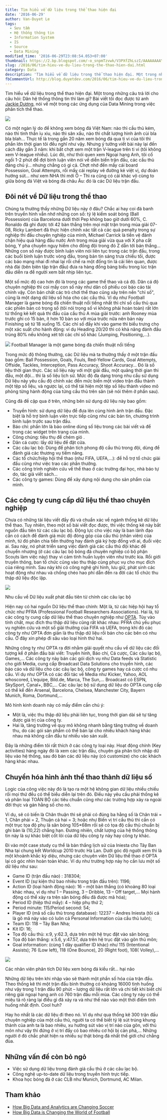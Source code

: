 ```yaml
---
title: Tìm hiểu về dữ liệu trong thể thao hiện đại
date: '2016-06-29'
author: Van-Duyet Le
tags:
  - Sưu tầm
  - Hệ thống thông tin
  - Information System
  - IS
  - Source
  - Data Mining
modified_time: '2016-06-29T23:08:54.053+07:00'
thumbnail: https://2.bp.blogspot.com/-o_snpmTzvwk/V3PXfZhLszI/AAAAAAAAYmY/htoLHqxBBPEJaFooDzx9zqa_9X0BzNJcwCK4B/s1600/ecoblader-d%25E1%25BB%25AF-li%25E1%25BB%2587u-696x478.png
slug: /2016/06/tim-hieu-ve-du-lieu-trong-the-thao-hien-dai.html
category: Data
description: 'Tìm hiểu về dữ liệu trong thể thao hiện đại. Một trong những câu trả lời cho câu hỏi: Dân hệ thống thông tin thì làm gì?'
fbCommentUrl: http://blog.duyetdev.com/2016/06/tim-hieu-ve-du-lieu-trong-the-thao-hien-dai.html
---
```


Tìm hiểu về dữ liệu trong thể thao hiện đại. Một trong những câu trả lời cho câu hỏi: Dân hệ thống thông tin thì làm gì? Bài viết tôi đọc được từ anh [Jackie Dương](http://www.ecoblader.com/2014/06/04/tim-hieu-ve-du-lieu-trong-the-thao-hien-dai/), nói về một trong các ứng dụng của Data Mining trong việc phân tích thể thao.

[![](https://2.bp.blogspot.com/-o_snpmTzvwk/V3PXfZhLszI/AAAAAAAAYmY/htoLHqxBBPEJaFooDzx9zqa_9X0BzNJcwCK4B/s400/ecoblader-d%25E1%25BB%25AF-li%25E1%25BB%2587u-696x478.png)](https://blog.duyet.net/2016/06/tim-hieu-ve-du-lieu-trong-the-thao-hien-dai.html)

Có một ngàn lý do để không xem bóng đá Việt Nam: nào thì cầu thủ kém, nào thì tinh thần ỉu xìu, nào thì sân xấu, nào thì chất lượng hình ảnh cùi bla bla blah… Thực tế là trong gần 20 năm xem bóng đá qua ti vi của tôi thì phần lớn thời gian tôi đều nghĩ như vậy. Nhưng ý tưởng viết bài này lại đến cách đây gần 3 năm: khi bất chợt xem một trận V-league trên ti vi (tôi không xem V-league nhiều). Lúc đó, như thói quen xem Ngoại hạng Anh, tôi cố ngồi 1-2 phút để đợi bình luận viên nói về diễn biến trận đấu, các cầu thủ đáng chú ý… nhưng chẳng có gì cả. Chợt nhớ đến mấy cái board Possession, Goal Attempts, rồi mấy cái replay vẽ đường kẻ việt vị, dự đoán hướng sút… như xem NHA thì mới Ồ – Thì ra cũng có cái khác vô cùng to giữa bóng đá Việt và bóng đá châu Âu: đó là các Dữ liệu trận đấu.

## Đôi nét về Dữ liệu trong thể thao

Chúng ta thường thấy những Dữ liệu này ở đâu? Chắc ai hay coi đá banh trên truyền hình vẫn nhớ những con số: tỷ lệ kiểm soát bóng (Ball Possession) của Barcelona dưới thời Pep không bao giờ dưới 60%, C. Ronaldo đã ghi được tới 42 bàn thắng trên mọi mặt trận trong mùa giải 07-08, Ricky Lambert đã thực hiện chính xác tất cả các quả penalty trong sự nghiệp thi đấu chuyên nghiệp của mình, Michael Carrick là tiền vệ đánh chặn hiệu quả hàng đầu nước Anh trong mùa giải vừa qua với X pha cắt bóng, Y pha chuyền nguy hiểm cho đồng đội trong đó Z dẫn tới bán thắng… Những con số này được bình luận viên nói liên tục trong các trận đấu, trong các buổi bình luận trước vòng đấu, trong bản tin sáng trưa chiều tối, được các báo mạng nhai đi nhai lại rồi chế ra một đống tin lá cải liên quan, được nhà đài (bên biên tập trận đấu) đưa ra hàng đống bảng biểu trong lúc trận đấu diễn ra để người xem bắt nhịp liên tục.

Một số mức độ cao hơn đó là trong các game thể thao và cá độ. Dân cá độ chuyên nghiệp thì coi mấy con số này như dân cổ phiếu coi báo cáo tài chính vậy. Còn bản chất các trò chơi thể thao cũng xây trên nền "chỉ số", cũng là một dạng dữ liệu số hóa cho các cầu thủ. Ví dụ như Football Manager là game bóng đá chiến thuật nổi tiếng nhất thì chỉ số cầu thủ qua các phiên bản có trọng số (tôi nói trọng số vì không phải hoàn toàn) rất lớn từ thống kê kết quả thi đầu của cầu thủ A mùa giải trước: anh Rooney mùa trước ghi có 15 bàn, ít hơn 10 bàn so với mùa trước nữa nên bản này Finishing sẽ từ 18 xuống 15. Các chỉ số đấy khi vào game thì biểu trưng cho một xác suất cho hành động: ví dụ Heading 20/20 thì có khả năng đánh đầu trúng 80% nếu không xét tới các chỉ số khác (Jumping, Positioning,…).

![](https://4.bp.blogspot.com/-Do2LG_8HDtk/V3PYEqEAKzI/AAAAAAAAYmg/GVXSQaQ6EBIhCdKWQ_MZappis4IsYTmPACK4B/s1600/ecoblader-d%25E1%25BB%25AF-li%25E1%25BB%2587u-c%25E1%25BA%25A7u-th%25E1%25BB%25A7.png)
Football Manager là một game bóng đá chiến thuật nổi tiếng

Trong mức độ thông thường, các Dữ liệu mà ta thường thấy ở một trận đấu bao gồm: Ball Possession, Goals, Fouls, Red-Yellow Cards, Goal Attempts, Offside, Tackles, Interception, Pass Accuracy, Shoot Accuracy… Đó là số liệu thời gian thực. Các số liệu này với một giải đấu, một quãng thời gian thi đấu, một đội… thì là số liệu lịch sử. Mức độ đa dạng trong nhu cầu sử dụng Dữ liệu này yêu cầu độ chính xác đến mức biến một video trận đấu thành một tệp số liệu, và ngược lại, có thể tái hiện một tệp số liệu thành video mô phỏng từng hành động của từng cầu thủ trên sân (sẽ nói thêm ở phần sau).

Cũng đã đề cập qua ở trên, những bên sử dụng dữ liệu này bao gồm:

- Truyền hình: sử dụng dữ liệu để đưa lên cùng hình ảnh trận đấu. Đặc biệt là hỗ trợ bình luận viên trực tiếp cũng như các bản tin, chương trình bình luận trước sau trận đấu.
- Báo chí: phần lớn là báo online dùng số liệu trong các bài viết và để trong các widget trên trang của mình.
- Công chúng: tiêu thụ để chém gió .
- Dân cá cược: lấy dữ liệu để đặt cửa.
- Các câu lạc bộ: Dùng để phân tích phong độ cầu thủ trong đội, dùng để đánh giá các thương vụ tiềm năng.
- Các tổ chức/hiệp hội thể thao (như FIFA, UEFA,…): để hỗ trợ tổ chức giải đấu cũng như việc trao các phần thưởng.
- Các công trình nghiên cứu về thể thao ở các trường đại học, nhà báo tự do, tác giả viết sách…
- Các công ty games: Dùng để xây dựng nội dung cho sản phẩm của mình.

## Các công ty cung cấp dữ liệu thể thao chuyên nghiệp

Chưa có những tài liệu viết đầy đủ và chuẩn xác về ngành thống kê dữ liệu thể thao. Tuy nhiên, theo một số bài viết đọc được, thì việc thống kê này bắt nguồn đầu tiên từ các câu lạc bộ. Động lực cho việc này là ban lãnh đạo cần có cách để đánh giá mức độ đóng góp của cầu thủ (nhân viên) của mình, từ đó phân chia tiền thưởng hay đánh giá ký hợp đồng với ai, đuổi việc ai. Sau này, nó phát triển sang việc đánh giá các cầu thủ đội khác để chuyển nhượng (ở các câu lạc bộ bóng đá chuyên nghiệp có bộ phận Scouts làm việc này) thay vì cảm tính huấn luyện viên như trước kia. Rồi giới truyền thông, ban tổ chức cũng vào thu thập cùng phục vụ cho mục đích của riêng mình. Sau này khi có công nghệ ghi hình, lưu giữ, phát sinh các hoạt động như nhau và chồng chéo hao phí dẫn đến ra đời các tổ chức thu thập dữ liệu độc lập.

[![](https://4.bp.blogspot.com/-Nz1qo0KCOb8/V3PYupqgEoI/AAAAAAAAYms/cxlErCN_89kTfN7ykzQkNDzHut4y1Vu_QCK4B/s1600/ecoblader-d%25E1%25BB%25AF-li%25E1%25BB%2587u-b%25C3%25B3ng-%25C4%2591%25C3%25A1.jpg)](https://4.bp.blogspot.com/-Nz1qo0KCOb8/V3PYupqgEoI/AAAAAAAAYms/cxlErCN_89kTfN7ykzQkNDzHut4y1Vu_QCK4B/s1600/ecoblader-d%25E1%25BB%25AF-li%25E1%25BB%2587u-b%25C3%25B3ng-%25C4%2591%25C3%25A1.jpg)

Nhu cầu về Dữ liệu xuất phát đầu tiên từ chính các câu lạc bộ

Hiện nay có hai nguồn Dữ liệu thể thao chính: Một là, từ các hiệp hội hay tổ chức như PFRA (Professional Football Researchers Associations). Hai là, từ các công ty cung cấp dữ liệu thể thao chuyên nghiệp như [OPTA](http://www.optasports.com/). Tùy vào tính chất, mục đích thu thập dữ liệu cũng rất khác nhau: PFRA chủ yếu phục vụ nghiên cứu và một số giải thưởng của FIFA và UEFA, trong khi đó các công ty như OPTA đơn giản là thu thập dữ liệu rồi bán cho các bên có nhu cầu. Ở đây xin phép đi sâu vào loại hình thứ hai.

Những công ty như OPTA ra đời nhằm giải quyết nhu cầu về dữ liệu các đối tượng kể ở phần đầu bài viết: Truyền hình, Báo chí, Cá cược, Các câu lạc bộ, Games,… Các công ty này bán các gói dịch vụ như Data feeds và Statistic cho giới Media, cung cấp Broadcast Data Solutions cho truyền hình, các báo cáo và dữ liệu cho các câu lạc bộ, công ty games hay cá cược có nhu cầu. Ví dụ như OPTA có các đối tác về Media như Kicker, Yahoo, AOL whoscored, L’equipe, Bild.de, Marca, The Sun,… Broadcast có ESPN, SkySport, Canal+, BBC,… Các câu lạc bộ sử dụng dữ liệu do OPTA cung cấp có thể kể đến Arsenal, Barcelona, Chelsea, Manchester City, Bayern Munich, Roma, Dortmund,…

Mô hình kinh doanh này có mấy điểm cần chú ý:

- Một là, việc thu thập dữ liệu phải liên tục, trong thời gian dài sẽ tự tăng được giá trị của công ty.
- Hai là, tăng trưởng về quy mô không nhanh bằng tăng trưởng về doanh thu, do các gói sản phẩm có thể bán lại cho nhiều khách hàng khác nhau mà không cần đầu tư nhiều vào sản xuất.

Đây là những điểm tôi rất thích ở các công ty loại này. Hoạt động chính (Key activities) hàng ngày đó là xem các trận đấu, chuyên gia phân tích nhập dữ liệu vào hệ thống, sau đó bán các dữ liệu này (có customize) cho các khách hàng khác nhau.

## Chuyển hóa hình ảnh thể thao thành dữ liệu số

Logic của công việc này đó là tạo ra một hệ không gian dữ liệu nhiều chiều rồi mọi thứ đều có thể biểu diễn lại trên đó. Điều này yêu cầu phải thống kê và phân loại TOÀN BỘ các tiêu chuẩn cũng như các trường hợp xảy ra ngoài đời thực và gán hằng số cho nó.

Ví dụ, sẽ có biến là Chân thuận thì sẽ phải có đúng ba hằng số là Chân trái = 1, Chân phải = 2, Thuận cả hai = 3; hoặc như Biến vị trí cầu thủ thì cần có một trục tọa độ phụ là sân bóng 105\*68m rồi sẽ có tọa độ cầu thủ chuẩn bị ghi bàn là (10,22) chẳng hạn. Đương nhiên, chất lượng của hệ thống thông tin này là sự khác biệt cốt lõi của dữ liệu công ty này hay công ty khác.

Đi vào một case study cụ thể là bàn thắng lịch sử của Iniesta cho Tây Ban Nha tại chung kết Worldcup 2010 trước Hà Lan. Dưới góc độ người xem thì là một khoảnh khắc kỳ diệu, nhưng các chuyên viên Dữ liệu thể thao ở OPTA lại có góc nhìn hoàn toàn khác. Ví dụ như trường hợp này họ cần lưu một số dữ liệu như sau:

- Game ID (trận đấu nào) : 318304;
- Event ID (sự kiện thứ bao nhiêu trong trận đấu trên): 1196;
- Action ID (loại hành động nào): 16 – một bàn thắng (có khoảng 80 loại khác nhau, ví dụ như 1 – Passing, 3 – Dribble, 13 – Off target,… Mọi hành động có thể xảy ra trên sân bóng đều đã được mã hóa);
- Period ID (hiệp thứ mấy): 4 – hiệp phụ thứ 2;
- Period minute: 115/Period second: 54;
- Player ID (mã số cầu thủ trong database): 12237 – Andres Iniesta (tôi cá là gõ mã này vào có luôn cả Personal Information của cầu thủ luôn);
- Team ID: 118 – Tây Ban Nha;
- Kit ID: 16;
- Tọa độ cầu thủ: x:9, y:62.3, dựa trên một hệ trục đặt vào sân bóng;
- Tọa độ bàn thắng: x:5.6, y:47.57, dựa trên hệ trục đặt vào gôn thủ môn;
- Goal information: (cùng 1 dãy qualifier ID khác) như 115 (Intentional Assists); 76 (Low left), 118 (One Bounce), 20 (Right foot), 108( Volley),…

[![](https://1.bp.blogspot.com/-bOVinKhwz6s/V3PZWeLiySI/AAAAAAAAYm4/wT682Z072PIitKSjbb2ucAPFS0fVROjMACK4B/s1600/ecoblader-t%25E1%25BB%258Da-%25C4%2591%25E1%25BB%2599-d%25E1%25BB%25AF-li%25E1%25BB%2587u-th%25E1%25BB%2583-thao.jpg)](https://1.bp.blogspot.com/-bOVinKhwz6s/V3PZWeLiySI/AAAAAAAAYm4/wT682Z072PIitKSjbb2ucAPFS0fVROjMACK4B/s1600/ecoblader-t%25E1%25BB%258Da-%25C4%2591%25E1%25BB%2599-d%25E1%25BB%25AF-li%25E1%25BB%2587u-th%25E1%25BB%2583-thao.jpg)

Các nhân viên phân tích Dữ liệu xem bóng đá kiểu rất… hại não

Những dữ liệu trên khi nhập vào sẽ thành một phần số hóa của trận đấu. Theo thống kê thì một trận đấu bình thường có khoảng 16000 tình huống như vậy trong 1 trận đấu 90 phút – lượng dữ liệu rất lớn và chi tiết khi biết chỉ riêng giải ngoại hạng anh có 760 trận đấu mỗi mùa. Các công ty này có thể miêu tả rõ ràng lại điều gì đã xảy ra và như thế nào vào một thời điểm tình huống nhất định. Cool huh?

Hay ho nhất là các dữ liệu đi theo nó. Ví dụ như qua thống kê 300 trận đấu chuyên nghiệp của một cầu thủ, người ta có thể biết tỷ lệ sút trúng khung thành của anh ta là bao nhiêu, xu hướng sút vào vị trí nào của gôn, với thủ môn như vậy thì đứng ở vị trí đấy có bao nhiêu cơ hội bị cản phá,… Những người ở đó chắc phát hiện ra nhiều sự thật bóng đá nhất thế giới chứ chẳng đùa.

## Những vấn đề còn bỏ ngỏ

- Việc sử dụng dữ liệu trong đánh giá cầu thủ ở các câu lạc bộ.
- Công nghệ up-to-date dữ liệu trong truyền hình trực tiếp.
- Khoa học bóng đá ở các CLB như Munich, Dortmund, AC Milan.

## Tham khảo

- [How Big Data and Analytics are Changing Soccer](https://www.linkedin.com/pulse/how-big-data-analytics-changing-soccer-bernard-marr)
- [How Big Data is Changing the World of Football](https://datafloq.com/read/how-big-data-is-changing-the-world-of-football/1796)
